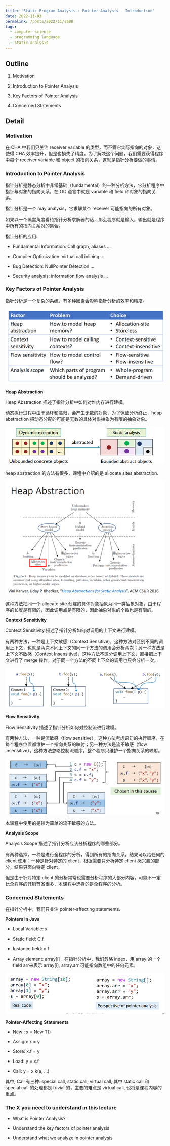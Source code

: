 ```yaml
---
title: 'Static Program Analysis : Pointer Analysis - Introduction'
date: 2022-11-03
permalink: /posts/2022/11/sa08
tags:
  - computer science
  - programming language
  - static analysis
---
```


## Outline

1. Motivation

2. Introduction to Pointer Analysis
   
3. Key Factors of Pointer Analysis

4. Concerned Statements

## Detail

### Motivation

在 CHA 中我们只关注 receiver variable 的类型，而不管它实际指向的对象，这使得 CHA 效率提升，但是也损失了精度。为了解决这个问题，我们需要获得程序中每个 receiver variable 和 object 的指向关系，这就是指针分析要做的事情。

### Introduction to Pointer Analysis

指针分析是静态分析中非常基础（fundamental）的一种分析方法，它分析程序中指针与对象的指向关系，在 OO 语言中就是 variable 和 field 和对象的指向关系。

指针分析是一个 may analysis，它求解某个 receiver 可能指向的所有对象。

如果以一个黑盒角度看待指针分析求解器的话，那么程序就是输入，输出就是程序中所有的指向关系对的集合。

指针分析的应用:

- Fundamental Information: Call graph, aliases ...

- Compiler Optimization: virtual call inlining ...

- Bug Detection: NullPointer Detection ...

- Security analysis: information flow analysis ...

### Key Factors of Pointer Analysis

指针分析是一个复杂的系统，有多种因素会影响指针分析的效率和精度。

![](https://github.com/SUNLIFAN/images/blob/main/post/sa081.png?raw=true)

**Heap Abstraction**

Heap Abstraction 描述了指针分析中如何对堆内存进行建模。

动态执行过程中由于循环和递归，会产生无数的对象，为了保证分析终止，heap abstraction 把动态分配的可能是无数的具体对象抽象为有限的抽象对象。

![](https://github.com/SUNLIFAN/images/blob/main/post/sa082.png?raw=true)

heap abstraction 的方法有很多，课程中介绍的是 allocate sites abstraction.

![](https://github.com/SUNLIFAN/images/blob/main/post/sa083.png?raw=true)

这种方法把同一个 allocate site 创建的具体对象抽象为同一类抽象对象，由于程序的长度是有限的，因此调用点是有限的，因此抽象对象的个数也是有限的。

**Context Sensitivity**

Context Sensitivity 描述了指针分析如何对调用的上下文进行建模。

有两种方法，一种是上下文敏感（Context Sensitive)，这种方法对区别不同的调用上下文，也就是两次不同上下文的同一个方法的调用会分析两次；另一种方法是上下文不敏感（Context Insensitive)，这种方法不区分调用上下文，直接把上下文进行了 merge 操作，对于同一个方法的不同上下文的调用也只会分析一次。

![](https://github.com/SUNLIFAN/images/blob/main/post/sa084.png?raw=true)

**Flow Sensitivity**

Flow Sensitivity 描述了指针分析如何对控制流进行建模。

有两种方法，一种是流敏感（flow sensitive），这种方法考虑语句的执行顺序，在每个程序位置都维护一个指向关系的映射；另一种方法是流不敏感（flow insensitive），这种方法忽略控制流顺序，整个程序只维护一个指向关系的映射。

![](https://github.com/SUNLIFAN/images/blob/main/post/sa085.png?raw=true)

本课程中使用的是较为简单的流不敏感的方法。

**Analysis Scope**

Analysis Scope 描述了指针分析应该分析程序的哪些部分。

有两种选择，一种是进行全程序的分析，得到所有的指向关系，结果可以给任何的 client 使用；一种是针对特定的 client，根据需要只分析特定 client 感兴趣的部分，结果只面向特定 client。

但是由于针对特定 client 的分析常常也需要分析程序的大部分内容，可能不一定比全程序的开销节省很多，本课程中选择的是全程序的分析。

### Concerned Statements

在指针分析中，我们只关注 pointer-affecting statements.

**Pointers in Java**

- Local Variable: x

- Static field: C.f

- Instance field: o.f

- Array element: array[i]，在指针分析中，我们忽略 index，用 array 的一个 field arr来表示 array[i], array.arr 可能指向数组中的任何元素。

![](https://github.com/SUNLIFAN/images/blob/main/post/sa086.png?raw=true)

**Pointer-Affecting Statements**

- New : x = New T()

- Assign: x = y

- Store: x.f = y

- Load: y = x.f

- Call: y = x.k(a, ...)

其中, Call 有三种: special call, static call, virtual call, 其中 static call 和 special call 的处理都是 trivial 的，主要的难点是 virtual call, 也将是课程内容的重点。

### The X you need to understand in this lecture

- What is Pointer Analysis?

- Understand the key factors of pointer analysis

- Understand what we analyze in pointer analysis

